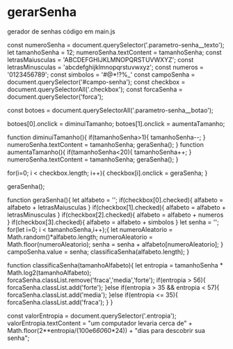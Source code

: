 # gerarSenha
gerador de senhas
código em main.js

const numeroSenha = document.querySelector('.parametro-senha__texto');
let tamanhoSenha = 12;
numeroSenha.textContent = tamanhoSenha;
const letrasMaiusculas = 'ABCDEFGHIJKLMNOPQRSTUVWXYZ';
const letrasMinusculas = 'abcdefghijklmnopqrstuvwxyz';
const numeros = '0123456789';
const simbolos = '#@*!?%_'
const campoSenha = document.querySelector('#campo-senha');
const checkbox = document.querySelectorAll('.checkbox');
const forcaSenha = document.querySelector('forca');

const botoes = document.querySelectorAll('.parametro-senha__botao');

botoes[0].onclick = diminuiTamanho;
botoes[1].onclick = aumentaTamanho;

function diminuiTamanho(){
    if(tamanhoSenha>1){
        tamanhoSenha--;
    }
    numeroSenha.textContent = tamanhoSenha;
    geraSenha();
}
function aumentaTamanho(){
    if(tamanhoSenha<20){
        tamanhoSenha++;
    }
    numeroSenha.textContent = tamanhoSenha;
    geraSenha();
}

for(i=0; i < checkbox.length; i++){
    checkbox[i].onclick = geraSenha;
}

geraSenha();

function geraSenha(){
    let alfabeto = '';
    if(checkbox[0].checked){
        alfabeto = alfabeto + letrasMaiusculas
    }
    if(checkbox[1].checked){
        alfabeto = alfabeto + letrasMinusculas
    }
    if(checkbox[2].checked){
        alfabeto = alfabeto + numeros
    }
    if(checkbox[3].checked){
        alfabeto = alfabeto + simbolos
    }
    let senha = '';
    for(let i=0; i < tamanhoSenha,i++);{
        let numeroAleatorio = Math.random()*alfabeto.length;
        numeroAleatorio = Math.floor(numeroAleatorio);
        senha = senha + alfabeto[numeroAleatorio];
    }
    campoSenha.value = senha;
    classificaSenha(alfabeto.length);
}

function classificaSenha(tamanhoAlfabeto){
    let entropia = tamanhoSenha * Math.log2(tamanhoAlfabeto);
    forcaSenha.classList.remove('fraca','media','forte');
    if(entropia > 56){
        forcaSenha.classList.add('forte');
    }else if(entropia > 35 && entropia < 57){
        forcaSenha.classList.add('media');
    }else if(entropia <= 35){
        forcaSenha.classList.add('fraca');
    }
}

const valorEntropia = document.querySelector('.entropia');
valorEntropia.textContent = "um computador levaria cerca de" + Math.floor(2**entropia/(100e6*60*60*24)) + "dias para descobrir sua senha";
